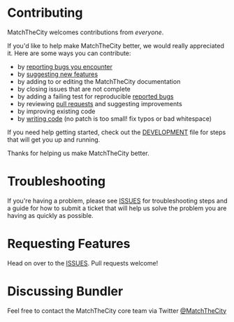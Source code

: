 # Contributing

MatchTheCity welcomes contributions from *everyone*. 

If you'd like to help make MatchTheCity better, we would really appreciated it. Here are some ways you can contribute:

  - by [reporting bugs you encounter](https://github.com/CodeTheCity/matchthecity/issues/new)
  - by [suggesting new features](https://github.com/CodeTheCity/matchthecity/issues/new)
  - by adding to or editing the MatchTheCity documentation
  - by closing issues that are not complete
  - by adding a failing test for reproducible [reported bugs](https://github.com/CodeTheCity/matchthecity/issues)
  - by reviewing [pull requests](https://github.com/CodeTheCity/matchthecity/pulls) and suggesting improvements
  - by improving existing code
  - by [writing code](https://github.com/bundler/bundler/blob/master/DEVELOPMENT.md) (no patch is too small! fix typos or bad whitespace)

If you need help getting started, check out the [DEVELOPMENT](https://github.com/CodeTheCity/matchthecity/blob/master/DEVELOPMENT.md) file for steps that will get you up and running.

Thanks for helping us make MatchTheCity better.

# Troubleshooting

If you're having a problem, please see [ISSUES](https://github.com/CodeTheCity/matchthecity/blob/master/ISSUES.md) for troubleshooting steps and a guide for how to submit a ticket that will help us solve the problem you are having as quickly as possible.

# Requesting Features

Head on over to the [ISSUES](https://github.com/CodeTheCity/matchthecity/blob/master/ISSUES.md). Pull requests welcome!

# Discussing Bundler

Feel free to contact the MatchTheCity core team via Twitter [@MatchTheCity](https://twitter.com/matchthecity)
